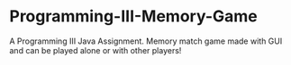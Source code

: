 # Programming-III-Memory-Game

A Programming III Java Assignment. Memory match game made with GUI and can be played alone or with other players!
